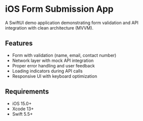 # iOS Form Submission App

A SwiftUI demo application demonstrating form validation and API integration with clean architecture (MVVM).

## Features
- Form with validation (name, email, contact number)
- Network layer with mock API integration
- Proper error handling and user feedback
- Loading indicators during API calls
- Responsive UI with keyboard optimization

## Requirements
- iOS 15.0+
- Xcode 13+
- Swift 5.5+

